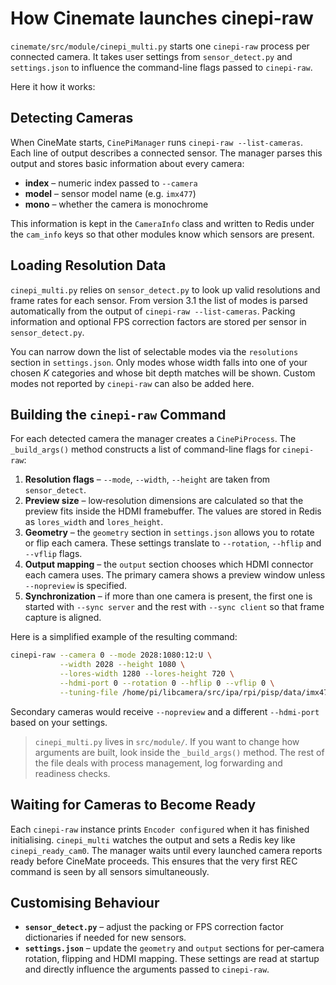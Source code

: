 # How Cinemate launches cinepi-raw

`cinemate/src/module/cinepi_multi.py`  starts one `cinepi-raw` process per connected camera. It takes user settings from `sensor_detect.py` and `settings.json` to influence the command-line flags passed to `cinepi-raw`.

Here it how it works:

## Detecting Cameras

When CineMate starts, `CinePiManager` runs `cinepi-raw --list-cameras`. Each line of output describes a connected sensor. The manager parses this output and stores basic information about every camera:

- **index** – numeric index passed to `--camera`
- **model** – sensor model name (e.g. `imx477`)
- **mono** – whether the camera is monochrome

This information is kept in the `CameraInfo` class and written to Redis under the `cam_info` keys so that other modules know which sensors are present.

## Loading Resolution Data

`cinepi_multi.py` relies on `sensor_detect.py` to look up valid resolutions and frame rates for each sensor. From version 3.1 the list of modes is parsed automatically from the output of `cinepi-raw --list-cameras`. Packing information and optional FPS correction factors are stored per sensor in `sensor_detect.py`.

You can narrow down the list of selectable modes via the `resolutions` section in `settings.json`. Only modes whose width falls into one of your chosen *K* categories and whose bit depth matches will be shown. Custom modes not reported by `cinepi-raw` can also be added here.

## Building the `cinepi-raw` Command

For each detected camera the manager creates a `CinePiProcess`. The `_build_args()` method constructs a list of command-line flags for `cinepi-raw`:

1. **Resolution flags** – `--mode`, `--width`, `--height` are taken from `sensor_detect`.
2. **Preview size** – low‑resolution dimensions are calculated so that the preview fits inside the HDMI framebuffer. The values are stored in Redis as `lores_width` and `lores_height`.
3. **Geometry** – the `geometry` section in `settings.json` allows you to rotate or flip each camera. These settings translate to `--rotation`, `--hflip` and `--vflip` flags.
4. **Output mapping** – the `output` section chooses which HDMI connector each camera uses. The primary camera shows a preview window unless `--nopreview` is specified.
5. **Synchronization** – if more than one camera is present, the first one is started with `--sync server` and the rest with `--sync client` so that frame capture is aligned.

Here is a simplified example of the resulting command:

```bash
cinepi-raw --camera 0 --mode 2028:1080:12:U \
           --width 2028 --height 1080 \
           --lores-width 1280 --lores-height 720 \
           --hdmi-port 0 --rotation 0 --hflip 0 --vflip 0 \
           --tuning-file /home/pi/libcamera/src/ipa/rpi/pisp/data/imx477.json
```

Secondary cameras would receive `--nopreview` and a different `--hdmi-port` based on your settings.

>`cinepi_multi.py` lives in `src/module/`. If you want to change how arguments are built, look inside the `_build_args()` method. The rest of the file deals with process management, log forwarding and readiness checks.

## Waiting for Cameras to Become Ready

Each `cinepi-raw` instance prints `Encoder configured` when it has finished initialising. `cinepi_multi` watches the output and sets a Redis key like `cinepi_ready_cam0`. The manager waits until every launched camera reports ready before CineMate proceeds. This ensures that the very first REC command is seen by all sensors simultaneously.

## Customising Behaviour

- **`sensor_detect.py`** – adjust the packing or FPS correction factor dictionaries if needed for new sensors.
- **`settings.json`** – update the `geometry` and `output` sections for per‑camera rotation, flipping and HDMI mapping. These settings are read at startup and directly influence the arguments passed to `cinepi-raw`.

